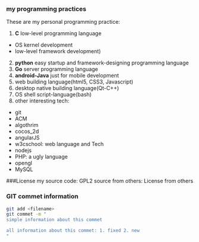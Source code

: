### my programming practices
These are my personal programming practice:
1. **C** low-level programming language
  * OS kernel development
  * low-level framework development)
2. **python** easy startup and framework-designing programming language 
3. **Go** server programming language 
4. **android-Java** just for mobile development 
5. web building language(html5, CSS3, Javascript)
6. desktop native building language(Qt-C++)
7. OS shell script-language(bash)
8. other interesting tech:
  * git 
  * ACM
  * algothrim
  * cocos_2d
  * angularJS
  * w3cschool: web language and Tech
  * nodejs
  * PHP: a ugly language
  * opengl
  * MySQL

###License
my source code: GPL2
source from others: License from others

### GIT commet information
```bash
git add <filename>
git commet -m "
simple information about this commet

all information about this commet: 1. fixed 2. new
"
```
